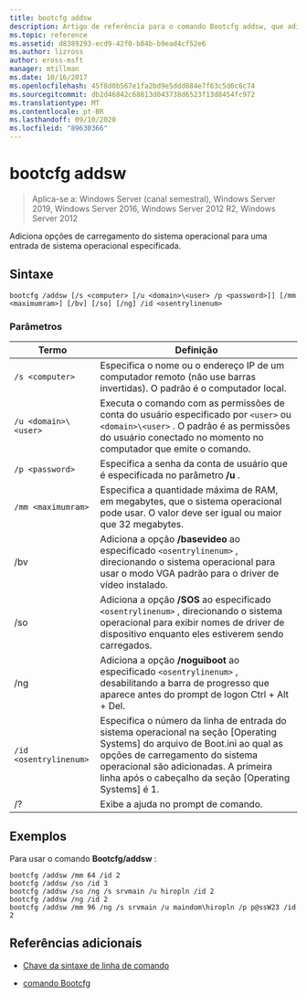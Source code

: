 ```yaml
---
title: bootcfg addsw
description: Artigo de referência para o comando Bootcfg addsw, que adiciona opções de carregamento do sistema operacional para uma entrada de sistema operacional especificada.
ms.topic: reference
ms.assetid: d8389293-ecd9-42f0-b84b-b9ead4cf52e6
ms.author: lizross
author: eross-msft
manager: mtillman
ms.date: 10/16/2017
ms.openlocfilehash: 45f8d0b567e1fa2bd9e5ddd084e7f63c5d6c6c74
ms.sourcegitcommit: db2d46842c68813d043738d6523f13d8454fc972
ms.translationtype: MT
ms.contentlocale: pt-BR
ms.lasthandoff: 09/10/2020
ms.locfileid: "89630366"
---
```

# <a name="bootcfg-addsw"></a>bootcfg addsw

> Aplica-se a: Windows Server (canal semestral), Windows Server 2019, Windows Server 2016, Windows Server 2012 R2, Windows Server 2012

Adiciona opções de carregamento do sistema operacional para uma entrada de sistema operacional especificada.

## <a name="syntax"></a>Sintaxe

```
bootcfg /addsw [/s <computer> [/u <domain>\<user> /p <password>]] [/mm <maximumram>] [/bv] [/so] [/ng] /id <osentrylinenum>
```

### <a name="parameters"></a>Parâmetros

| Termo | Definição |
| ---- | ---------- |
| `/s <computer>` | Especifica o nome ou o endereço IP de um computador remoto (não use barras invertidas). O padrão é o computador local. |
| `/u <domain>\<user>`  | Executa o comando com as permissões de conta do usuário especificado por `<user>` ou `<domain>\<user>` . O padrão é as permissões do usuário conectado no momento no computador que emite o comando. |
| `/p <password>` | Especifica a senha da conta de usuário que é especificada no parâmetro **/u** . |
| `/mm <maximumram>` | Especifica a quantidade máxima de RAM, em megabytes, que o sistema operacional pode usar. O valor deve ser igual ou maior que 32 megabytes. |
| /bv | Adiciona a opção **/basevideo** ao especificado `<osentrylinenum>` , direcionando o sistema operacional para usar o modo VGA padrão para o driver de vídeo instalado. |
| /so | Adiciona a opção **/SOS** ao especificado `<osentrylinenum>` , direcionando o sistema operacional para exibir nomes de driver de dispositivo enquanto eles estiverem sendo carregados. |
| /ng | Adiciona a opção **/noguiboot** ao especificado `<osentrylinenum>` , desabilitando a barra de progresso que aparece antes do prompt de logon Ctrl + Alt + Del. |
| `/id <osentrylinenum>` | Especifica o número da linha de entrada do sistema operacional na seção [Operating Systems] do arquivo de Boot.ini ao qual as opções de carregamento do sistema operacional são adicionadas. A primeira linha após o cabeçalho da seção [Operating Systems] é 1. |
| /? | Exibe a ajuda no prompt de comando. |

## <a name="examples"></a>Exemplos

Para usar o comando **Bootcfg/addsw** :

```
bootcfg /addsw /mm 64 /id 2
bootcfg /addsw /so /id 3
bootcfg /addsw /so /ng /s srvmain /u hiropln /id 2
bootcfg /addsw /ng /id 2
bootcfg /addsw /mm 96 /ng /s srvmain /u maindom\hiropln /p p@ssW23 /id 2
```

## <a name="additional-references"></a>Referências adicionais

- [Chave da sintaxe de linha de comando](command-line-syntax-key.md)

- [comando Bootcfg](bootcfg.md)
